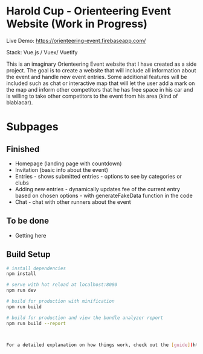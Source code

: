# Harold Cup - Orienteering Event Website (Work in Progress)

Live Demo: https://orienteering-event.firebaseapp.com/

Stack: Vue.js / Vuex/ Vuetify

This is an imaginary Orienteering Event website that I have created as a side project.
The goal is to create a website that will include all information about the event and handle new event entries.
Some additional features will be included such as chat or interactive map that will let the user add a mark on the map and inform other competitors that he has free space in his car and is willing to take other competitors to the event from his area (kind of blablacar).

# Subpages
## Finished

- Homepage (landing page with countdown)
- Invitation (basic info about the event)
- Entries - shows submitted entries - options to see by categories or clubs
- Adding new entries - dynamically updates fee of the current entry based on chosen options - with generateFakeData function in the code
- Chat - chat with other runners about the event

## To be done

- Getting here

## Build Setup

``` bash
# install dependencies
npm install

# serve with hot reload at localhost:8080
npm run dev

# build for production with minification
npm run build

# build for production and view the bundle analyzer report
npm run build --report



For a detailed explanation on how things work, check out the [guide](http://vuejs-templates.github.io/webpack/) and [docs for vue-loader](http://vuejs.github.io/vue-loader).
